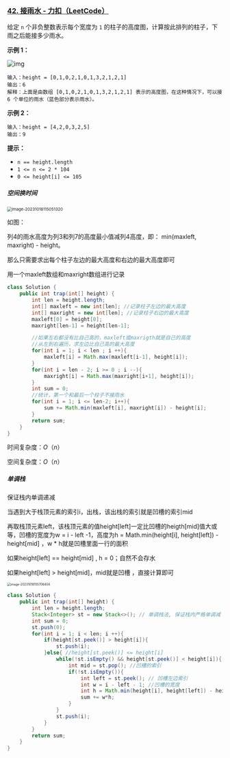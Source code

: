 ### [42. 接雨水 - 力扣（LeetCode）](https://leetcode.cn/problems/trapping-rain-water/)

给定 `n` 个非负整数表示每个宽度为 `1` 的柱子的高度图，计算按此排列的柱子，下雨之后能接多少雨水。

 

**示例 1：**

![img](https://assets.leetcode-cn.com/aliyun-lc-upload/uploads/2018/10/22/rainwatertrap.png)

```
输入：height = [0,1,0,2,1,0,1,3,2,1,2,1]
输出：6
解释：上面是由数组 [0,1,0,2,1,0,1,3,2,1,2,1] 表示的高度图，在这种情况下，可以接 6 个单位的雨水（蓝色部分表示雨水）。 
```

**示例 2：**

```
输入：height = [4,2,0,3,2,5]
输出：9
```

 

**提示：**

- `n == height.length`
- `1 <= n <= 2 * 104`
- `0 <= height[i] <= 105`



##### **空间换时间**

<img src="https://palepics.oss-cn-guangzhou.aliyuncs.com/img/image-20231018115051320.png" alt="image-20231018115051320" style="zoom: 67%;" />

如图：

列4的雨水高度为列3和列7的高度最小值减列4高度，即： min(maxleft, maxright) - height。

那么只需要求出每个柱子左边的最大高度和右边的最大高度即可

用一个maxleft数组和maxright数组进行记录



```java
class Solution {
    public int trap(int[] height) {
        int len = height.length;
        int[] maxleft = new int[len]; //记录柱子左边的最大高度
        int[] maxright = new int[len]; //记录柱子右边的最大高度
        maxleft[0] = height[0]; 
        maxright[len-1] = height[len-1];

        //如果左右都没有比自己高的，maxleft或maxrigth就是自己的高度
        //从左到右遍历，求左边比自己高的最大高度
        for(int i = 1; i < len ; i ++){
            maxleft[i] = Math.max(maxleft[i-1], height[i]);
        }
        for(int i = len - 2; i >= 0 ; i --){
            maxright[i] = Math.max(maxright[i+1], height[i]); 
        }
        int sum = 0;
        //统计，第一个和最后一个柱子不接雨水
        for(int i = 1; i <= len-2; i++){
            sum += Math.min(maxleft[i], maxright[i]) - height[i];
        }
        return sum;
    }
}
```

时间复杂度：$O（n）$

空间复杂度：$O（n）$



##### **单调栈**

保证栈内单调递减

当遇到大于栈顶元素的索引i，出栈，该出栈的索引就是凹槽的索引mid

再取栈顶元素left，该栈顶元素的值height[left]一定比凹槽的heigth[mid]值大或等，凹槽的宽度为w = i - left -1，高度为h = Math.min(height[i], height[left]) - height[mid] ，w * h就是凹槽里面一行的面积

如果height[left] == height[mid] ,  h = 0；自然不会存水

如果height[left] > height[mid]，mid就是凹槽 ，直接计算即可



<img src="https://palepics.oss-cn-guangzhou.aliyuncs.com/img/image-20231018155706404.png" alt="image-20231018155706404" style="zoom:50%;" />



```java
class Solution {
    public int trap(int[] height) {
        int len = height.length;
        Stack<Integer> st = new Stack<>(); // 单调栈法, 保证栈内严格单调减 
        int sum = 0;
        st.push(0);
        for(int i = 1; i < len; i ++){
            if(height[st.peek()] > height[i]){
                st.push(i);
            }else{ //height[st.peek()] <= height[i]
                while(!st.isEmpty() && height[st.peek()] < height[i]){
                    int mid = st.pop(); //凹槽的索引
                    if(!st.isEmpty()){
                        int left = st.peek(); // 凹槽左边索引
                        int w = i - left - 1; //凹槽的宽度
                        int h = Math.min(height[i], height[left]) - height[mid];
                        sum += w*h;
                    }
                }
                st.push(i);
            }
        }
        return sum;
    }
}
```

